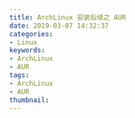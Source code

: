```yaml
---
title: ArchLinux 安装后续之 AUR
date: 2019-03-07 14:32:37
categories:
- Linux
keywords:
- ArchLinux
- AUR
tags:
- ArchLinux
- AUR
thumbnail:
---
```


